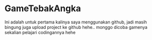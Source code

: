 # GameTebakAngka
Ini adalah untuk pertama kalinya saya menggunakan github, jadi masih bingung juga upload project ke github hehe.. monggo dicoba gamenya sekalian pelajari codingannya hehe
